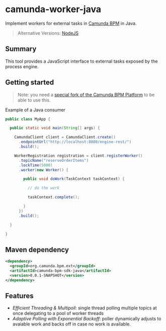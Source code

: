 # camunda-worker-java

Implement workers for external tasks in [Camunda BPM](http://camunda.org) in Java.

> Alternative Versions: [NodeJS](https://github.com/nikku/camunda-worker-node)

## Summary

This tool provides a JavaScript interface to external tasks exposed by the process engine.

## Getting started

> Note: you need a [special fork of the Camunda BPM Platform](https://github.com/saig0/camunda-bpm-platform/blob/worker/README.md) to be able to use this.

Example of a Java consumer

```java
public class MyApp {

  public static void main(String[] args) {

    CamundaClient client = CamundaClient.create()
      .endpointUrl("http://localhost:8080/engine-rest/")
      .build();

    WorkerRegistration registration = client.registerWorker()
      .topicName("reserveOrderItems")
      .lockTime(5000)
      .worker(new Worker() {

        public void doWork(TaskContext taskContext) {

          // do the work

          taskContext.complete();

        }
      })
      .build();

  }

}
```

## Maven dependency

```xml
<dependency>
  <groupId>org.camunda.bpm.ext</groupId>
  <artifactId>camunda-bpm-sdk-java</artifactId>
  <version>0.0.1-SNAPSHOT</version>
</dependency>
```

## Features

* *Efficient Threading & Multipoll*: single thread polling multiple topics at once delegating to a pool of worker threads
* *Adaptive Polling with Exponential Backoff*: poller dynamically adjusts to avaiable work and backs off in case no work is available.

